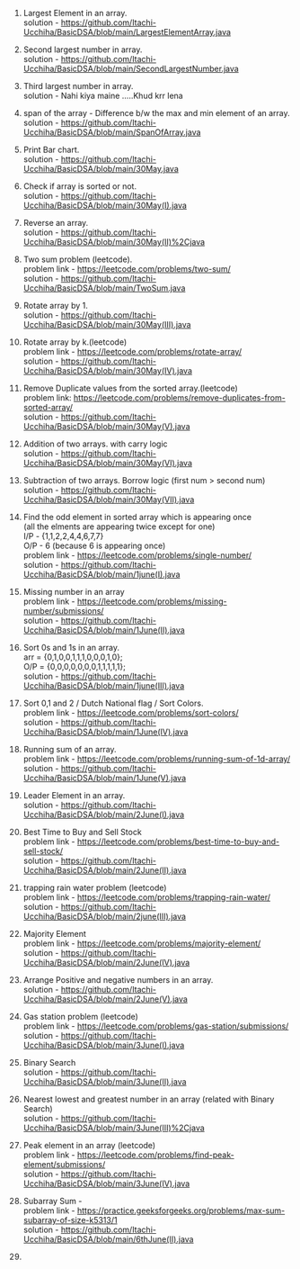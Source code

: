 1. Largest Element in an array.<br>
    solution - https://github.com/Itachi-Ucchiha/BasicDSA/blob/main/LargestElementArray.java<br>
    
2. Second largest number in array.<br>
    solution - https://github.com/Itachi-Ucchiha/BasicDSA/blob/main/SecondLargestNumber.java<br>
    
3. Third largest number in array.<br>
    solution - Nahi kiya maine .....Khud krr lena <br>
    
4. span of the array - Difference b/w the max and min element of an array.<br>
    solution - https://github.com/Itachi-Ucchiha/BasicDSA/blob/main/SpanOfArray.java<br>
    
5. Print Bar chart.<br>
    solution - https://github.com/Itachi-Ucchiha/BasicDSA/blob/main/30May.java<br>
    
6. Check if array is sorted or not.<br>
    solution - https://github.com/Itachi-Ucchiha/BasicDSA/blob/main/30May(I).java<br>
    
7. Reverse an array.<br>
    solution -  https://github.com/Itachi-Ucchiha/BasicDSA/blob/main/30May(II)%2Cjava<br>

8. Two sum problem (leetcode).<br>
    problem link - https://leetcode.com/problems/two-sum/<br>
    solution - https://github.com/Itachi-Ucchiha/BasicDSA/blob/main/TwoSum.java<br>

9. Rotate array by 1.<br>
    solution - https://github.com/Itachi-Ucchiha/BasicDSA/blob/main/30May(III).java<br>

10. Rotate array by k.(leetcode)<br>
    problem link - https://leetcode.com/problems/rotate-array/<br>
    solution - https://github.com/Itachi-Ucchiha/BasicDSA/blob/main/30May(IV).java<br>

11. Remove Duplicate values from the sorted array.(leetcode)<br>
    problem link: https://leetcode.com/problems/remove-duplicates-from-sorted-array/<br>
    solution - https://github.com/Itachi-Ucchiha/BasicDSA/blob/main/30May(V).java<br>
    
12. Addition of two arrays. with carry logic <br>
    solution - https://github.com/Itachi-Ucchiha/BasicDSA/blob/main/30May(VI).java<br>
    
13. Subtraction of two arrays. Borrow logic (first num > second num)<br>
    solution - https://github.com/Itachi-Ucchiha/BasicDSA/blob/main/30May(VII).java<br>
    
14. Find the odd element in sorted array which is appearing once <br>
        (all the elments are appearing twice except for one)<br>
        I/P - {1,1,2,2,4,4,6,7,7}<br>
        O/P - 6 (because 6 is appearing once)<br>
    problem link - https://leetcode.com/problems/single-number/ <br>
    solution - https://github.com/Itachi-Ucchiha/BasicDSA/blob/main/1june(I).java <br>
    
15. Missing number in an array<br>
    problem link - https://leetcode.com/problems/missing-number/submissions/  <br>
    solution - https://github.com/Itachi-Ucchiha/BasicDSA/blob/main/1June(II).java  <br>
    
16. Sort 0s and 1s in an array.<br>
        arr = {0,1,0,0,1,1,1,0,0,0,1,0};<br>
        O/P = {0,0,0,0,0,0,0,1,1,1,1,1};<br>
    solution - https://github.com/Itachi-Ucchiha/BasicDSA/blob/main/1june(III).java <br>

17. Sort 0,1 and 2 / Dutch National flag / Sort Colors.<br>
    problem link - https://leetcode.com/problems/sort-colors/   <br>
    solution - https://github.com/Itachi-Ucchiha/BasicDSA/blob/main/1June(IV).java

18. Running sum of an array. <br>
    problem link - https://leetcode.com/problems/running-sum-of-1d-array/ <br>
    solution - https://github.com/Itachi-Ucchiha/BasicDSA/blob/main/1June(V).java <br>
    
19. Leader Element in an array. <br>
    solution - https://github.com/Itachi-Ucchiha/BasicDSA/blob/main/2June(I).java   <br>

20. Best Time to Buy and Sell Stock <br>
    problem link - https://leetcode.com/problems/best-time-to-buy-and-sell-stock/ <br>
    solution - https://github.com/Itachi-Ucchiha/BasicDSA/blob/main/2June(II).java <br>

21. trapping rain water problem (leetcode)<br>
    problem link - https://leetcode.com/problems/trapping-rain-water/   <br>
    solution - https://github.com/Itachi-Ucchiha/BasicDSA/blob/main/2june(III).java <br>

22. Majority Element <br>
    problem link - https://leetcode.com/problems/majority-element/ <br>
    solution - https://github.com/Itachi-Ucchiha/BasicDSA/blob/main/2June(IV).java <br>

23. Arrange Positive and negative numbers in an array. <br>
    solution - https://github.com/Itachi-Ucchiha/BasicDSA/blob/main/2June(V).java <br>
    
24. Gas station problem (leetcode)<br>
    problem link - https://leetcode.com/problems/gas-station/submissions/  <br>
    solution - https://github.com/Itachi-Ucchiha/BasicDSA/blob/main/3June(I).java <br>

25. Binary Search <br>
    solution - https://github.com/Itachi-Ucchiha/BasicDSA/blob/main/3June(II).java <br>

26. Nearest lowest and greatest number in an array (related with Binary Search) <br>
    solution - https://github.com/Itachi-Ucchiha/BasicDSA/blob/main/3June(III)%2Cjava <br>

27. Peak element in an array (leetcode) <br>
    problem link - https://leetcode.com/problems/find-peak-element/submissions/ <br>
    solution - https://github.com/Itachi-Ucchiha/BasicDSA/blob/main/3June(IV).java <br>

28. Subarray Sum - <br>
    problem link - https://practice.geeksforgeeks.org/problems/max-sum-subarray-of-size-k5313/1 <br>
    solution - https://github.com/Itachi-Ucchiha/BasicDSA/blob/main/6thJune(II).java <br>

29. 
